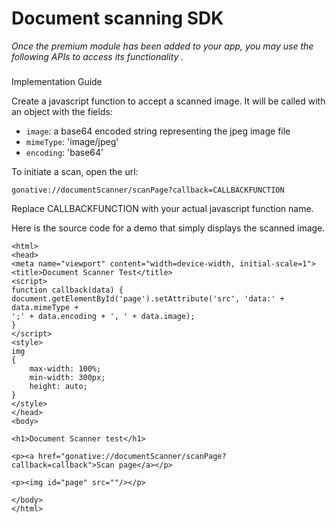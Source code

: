# Document scanning SDK

_Once the premium module has been added to your app, you may use the following APIs to access its functionality._

### Implementation Guide

Create a javascript function to accept a scanned image. It will be called with an object with the fields:

* `image`: a base64 encoded string representing the jpeg image file
* `mimeType`: 'image/jpeg'
* `encoding`: 'base64'

To initiate a scan, open the url:

`gonative://documentScanner/scanPage?callback=CALLBACKFUNCTION`

Replace CALLBACKFUNCTION with your actual javascript function name.

Here is the source code for a demo that simply displays the scanned image.

```markup
<html>
<head>
<meta name="viewport" content="width=device-width, initial-scale=1">
<title>Document Scanner Test</title>
<script>
function callback(data) {
document.getElementById('page').setAttribute('src', 'data:' + data.mimeType +
';' + data.encoding + ', ' + data.image);
}
</script>
<style>
img
{
    max-width: 100%;
    min-width: 300px;
    height: auto;
}
</style>
</head>
<body>

<h1>Document Scanner test</h1>

<p><a href="gonative://documentScanner/scanPage?callback=callback">Scan page</a></p>

<p><img id="page" src=""/></p>

</body> 
</html>

```

